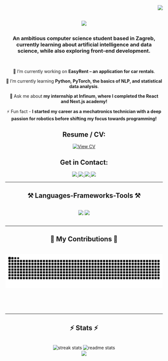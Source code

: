 <img align="right" src="https://visitor-badge.laobi.icu/badge?page_id=fran-galic.fran-galic" />

<h1 align="center">
    <img src="https://readme-typing-svg.herokuapp.com/?font=Righteous&size=35&center=true&vCenter=true&width=500&height=70&duration=4000&lines=Hi+There!+👋;+I'm+Fran+Galić!;&color=0A9548" />
</h1>

<h3 align="center">An ambitious computer science student based in Zagreb, currently learning about artificial intelligence and data science, while also exploring front-end development.</h3>

<br/>

<div align="center">
 
 🔭 I’m currently working on **EasyRent – an application for car rentals**.

 🌱 I’m currently learning **Python, PyTorch, the basics of NLP, and statistical data analysis**.

 💬 Ask me about **my internship at Infinum, where I completed the React and Next.js academy!**

 ⚡ Fun fact - **I started my career as a mechatronics technician with a deep passion for robotics before shifting my focus towards programming!**

</div>

<!-- New CV Section -->
<h2 align="center"><b>Resume / CV:</b></h2>
<div align="center">
  <a href="https://drive.google.com/file/d/1LT99xXQmQuQ4pSeDT_G49enTP-A0QQID/view?usp=sharing" target="_blank">
    <img src="https://img.shields.io/badge/View%20CV-4285F4?style=for-the-badge&logo=googledrive&logoColor=white" alt="View CV" />
  </a>
</div>

<!-- Get in Contact Section -->
<h2 align="center"><b>Get in Contact:</b></h2>

<div align="center"> 
  <a href="mailto:fran.galic7@gmail.com">
    <img src="https://img.shields.io/badge/Gmail-E7E7E7?style=for-the-badge&logo=gmail&logoColor=red" />
  </a>
  <a href="mailto:fran.galic@fer.hr">
    <img src="https://img.shields.io/badge/Microsoft_Outlook-0078D4?style=for-the-badge&logo=microsoft-outlook&logoColor=white" />
  </a>
  <a href="https://linkedin.com/in/frangalic" target="_blank">
    <img src="https://img.shields.io/badge/LinkedIn-0077B5?style=for-the-badge&logo=linkedin&logoColor=white" />
  </a>
  <a href="https://www.instagram.com/galic_fran" target="_blank">
    <img src="https://img.shields.io/badge/Instagram-E4405F?style=for-the-badge&logo=instagram&logoColor=white" />
  </a>
</div>

 <hr/>
 
<h2 align="center">⚒️ Languages-Frameworks-Tools ⚒️</h2>
<br/>
<div align="center">
    <img src="https://skillicons.dev/icons?i=react,nextjs,ts,js,python,pytorch,git,jest,postman,html" />
    <img src="https://skillicons.dev/icons?i=css,nodejs,express,postgres,linux,bash,c,cpp,java,arduino" /><br>
</div>


<br/>
<hr/>

<div align="center">
  <h2>🐍 My Contributions 🐍</h2>
  <br>
  <img alt="snake eating my contributions" src="https://raw.githubusercontent.com/fran-galic/fran-galic/output/github-contribution-grid-snake.svg" />
  
  <br/><br/><br/>
</div>

<hr/>

<h2 align="center">⚡ Stats ⚡</h2>
<br>
<div align=center>
  <img width=390 src="https://streak-stats.demolab.com/?user=fran-galic&count_private=true&theme=react&border_radius=10" alt="streak stats"/>
  <img width=390 src="https://github-readme-stats-fran-galics-projects.vercel.app/api?username=fran-galic&count_private=true&show_icons=true&theme=react&rank_icon=github&border_radius=10" alt="readme stats" />
  <br/>
  <img width=325 align="center" src="https://github-readme-stats.vercel.app/api/top-langs/?username=fran-galic&langs_count=10&layout=compact&theme=react&border_radius=10&size_weight=0.5&count_weight=0.5&include_all_commits=true" />
</div>
